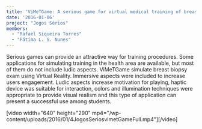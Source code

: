 ```yaml
---
title: 'ViMeTGame: A serious game for virtual medical training of breast biopsy'
date: '2016-01-06'
project: "Jogos Sérios"
members:
  - "Rafael Siqueira Torres"
  - "Fátima L. S. Nunes"
---
```

Serious games can provide an attractive way for training procedures. Some applications for simulating training in the health area are available, but most of them do not include ludic aspects. ViMeTGame simulate breast biopsy exam using Virtual Reality. Immersive aspects were included to increase users engagement. Ludic aspects increase motivation for playing, haptic device was suitable for interaction, colors and illumination techniques were appropriate to provide visual realism and this type of application can present a successful use among students.

[video width="640" height="290" mp4="/wp-content/uploads/2016/01/4JogosSeriosvimetGameFull.mp4"][/video]
